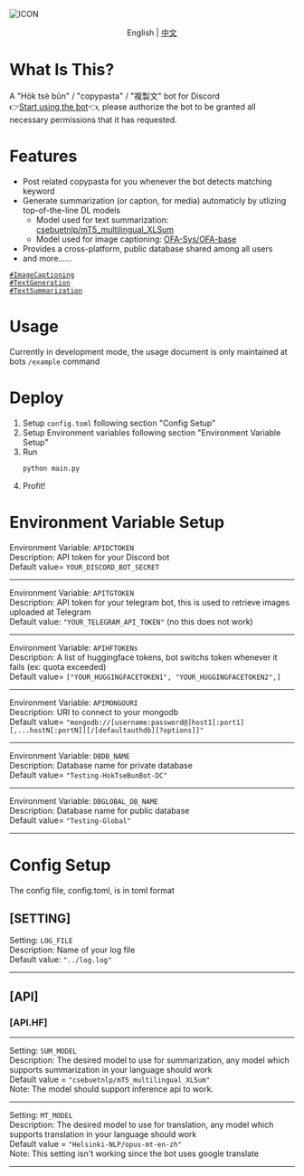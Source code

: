 ![ICON](https://github.com/pha123661/Hok_tse_bun_dcbot/blob/master/icons/bot%20icon.jpg?raw=true)
<p align="center">
  <span>English</span> |
  <a href="www.google.com">中文</a>
</p>

# What Is This?
A "Ho̍k tsè bûn" / "copypasta" / "複製文" bot for Discord  
👉[Start using the bot](https://discord.com/api/oauth2/authorize?client_id=1011172667426095125&permissions=534723951680&scope=applications.commands%20bot)👈, please authorize the bot to be granted all necessary permissions that it has requested.

# Features
* Post related copypasta for you whenever the bot detects matching keyword  
* Generate summarization (or caption, for media) automaticly by utlizing top-of-the-line DL models  
  * Model used for text summarization: [csebuetnlp/mT5_multilingual_XLSum](https://huggingface.co/csebuetnlp/mT5_multilingual_XLSum)  
  * Model used for image captioning: [OFA-Sys/OFA-base](https://huggingface.co/OFA-Sys/OFA-base)
* Provides a cross-platform, public database shared among all users  
* and more......  

[`#ImageCaptioning`](https://paperswithcode.com/task/image-captioning)  
[`#TextGeneration`](https://paperswithcode.com/task/text-generation)  
[`#TextSummarization`](https://paperswithcode.com/task/text-summarization)  

# Usage  
Currently in development mode, the usage document is only maintained at bots ``/example`` command  

# Deploy
1. Setup ``config.toml`` following section "Config Setup"
2. Setup Environment variables following section "Environment Variable Setup"
3. Run
    ```python
    python main.py
    ```
4. Profit!  


# Environment Variable Setup
Environment Variable: ``APIDCTOKEN``   
Description: API token for your Discord bot  
Default value= ``YOUR_DISCORD_BOT_SECRET``  

---

Environment Variable: ``APITGTOKEN``  
Description: API token for your telegram bot, this is used to retrieve images uploaded at Telegram    
Default value: ``"YOUR_TELEGRAM_API_TOKEN"`` (no this does not work)  

---

Environment Variable: ``APIHFTOKENs``   
Description: A list of huggingface tokens, bot switchs token whenever it fails (ex: quota exceeded)  
Default value= ``["YOUR_HUGGINGFACETOKEN1", "YOUR_HUGGINGFACETOKEN2",]``  

---

Environment Variable: ``APIMONGOURI``   
Description: URI to connect to your mongodb  
Default value= ``"mongodb://[username:password@]host1[:port1][,...hostN[:portN]][/[defaultauthdb][?options]]"``  

---

Environment Variable: ``DBDB_NAME``   
Description: Database name for private database  
Default value= ``"Testing-HokTseBunBot-DC"``  

---

Environment Variable: ``DBGLOBAL_DB_NAME``   
Description: Database name for public database  
Default value= ``"Testing-Global"``  

---

# Config Setup
The config file, config.toml, is in toml format  
## [SETTING]

Setting: ``LOG_FILE``  
Description: Name of your log file  
Default value: ``"../log.log"``  

---

## [API]
### [API.HF]

---

Setting: ``SUM_MODEL``  
Description: The desired model to use for summarization, any model which supports summarization in your language should work  
Default value = ``"csebuetnlp/mT5_multilingual_XLSum"``  
Note: The model should support inference api to work.  

---

Setting: ``MT_MODEL``  
Description: The desired model to use for translation, any model which supports translation in your language should work  
Default value = ``"Helsinki-NLP/opus-mt-en-zh"``  
Note: This setting isn't working since the bot uses google translate

---
